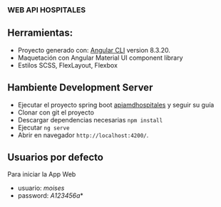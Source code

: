 ### WEB API HOSPITALES

## Herramientas:

+ Proyecto generado con: [Angular CLI](https://github.com/angular/angular-cli) version 8.3.20.
+ Maquetación con Angular Material UI component library
+ Estilos SCSS, FlexLayout, Flexbox

## Hambiente Development Server
+ Ejecutar el proyecto spring boot  [apiamdhospitales](https://github.com/moi6rs/administracion-hospitales) y seguir su guía
+ Clonar con git el proyecto
+ Descargar dependencias necesarias  `npm install`
+ Ejecutar `ng serve` 
+ Abrir en navegador  `http://localhost:4200/`.

## Usuarios por defecto

Para iniciar la App Web
+ usuario: *moises*
+ password: *A123456a**
